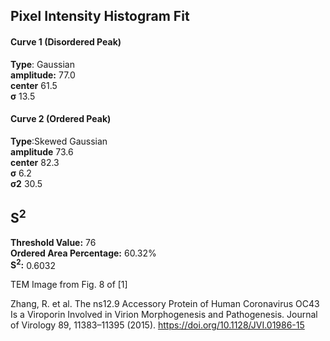 ## Pixel Intensity Histogram Fit

#### Curve 1 (Disordered Peak)
**Type**: Gaussian\
**amplitude:** 77.0\
**center** 61.5\
**σ** 13.5


#### Curve 2 (Ordered Peak)
**Type**:Skewed Gaussian\
**amplitude** 73.6\
**center** 82.3\
**σ** 6.2\
**σ2** 30.5


## S<sup>2</sup>
**Threshold Value:** 76\
**Ordered Area Percentage:** 60.32%\
**S<sup>2</sup>:** 0.6032





TEM Image from Fig. 8 of  [1]


Zhang, R. et al. The ns12.9 Accessory Protein of Human Coronavirus OC43 Is a Viroporin
Involved in Virion Morphogenesis and Pathogenesis. Journal of Virology 89, 11383–11395
(2015).
https://doi.org/10.1128/JVI.01986-15
